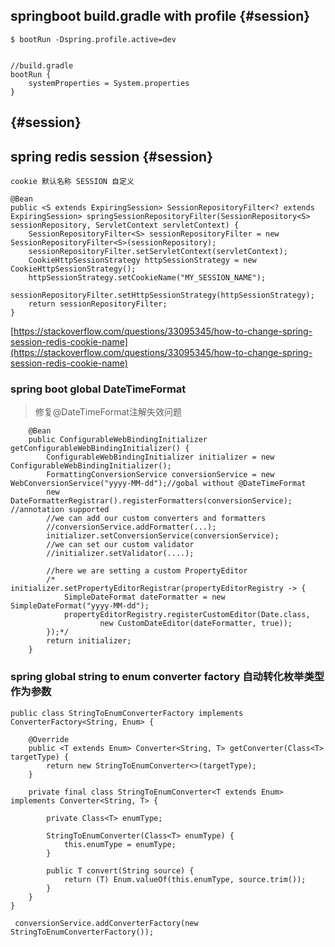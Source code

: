 ## springboot build.gradle with profile {#session}

```
$ bootRun -Dspring.profile.active=dev


//build.gradle
bootRun {
    systemProperties = System.properties
}
```

##  {#session}

## spring redis session {#session}

```
cookie 默认名称 SESSION 自定义
```

```
@Bean
public <S extends ExpiringSession> SessionRepositoryFilter<? extends ExpiringSession> springSessionRepositoryFilter(SessionRepository<S> sessionRepository, ServletContext servletContext) {
    SessionRepositoryFilter<S> sessionRepositoryFilter = new SessionRepositoryFilter<S>(sessionRepository);
    sessionRepositoryFilter.setServletContext(servletContext);
    CookieHttpSessionStrategy httpSessionStrategy = new CookieHttpSessionStrategy();
    httpSessionStrategy.setCookieName("MY_SESSION_NAME");
    sessionRepositoryFilter.setHttpSessionStrategy(httpSessionStrategy);
    return sessionRepositoryFilter;
}
```

[https://stackoverflow.com/questions/33095345/how-to-change-spring-session-redis-cookie-name](https://stackoverflow.com/questions/33095345/how-to-change-spring-session-redis-cookie-name)

### spring boot global DateTimeFormat

> 修复@DateTimeFormat注解失效问题

```
    @Bean
    public ConfigurableWebBindingInitializer getConfigurableWebBindingInitializer() {
        ConfigurableWebBindingInitializer initializer = new ConfigurableWebBindingInitializer();
        FormattingConversionService conversionService = new WebConversionService("yyyy-MM-dd");//gobal without @DateTimeFormat
        new DateFormatterRegistrar().registerFormatters(conversionService); //annotation supported
        //we can add our custom converters and formatters
        //conversionService.addFormatter(...);
        initializer.setConversionService(conversionService);
        //we can set our custom validator
        //initializer.setValidator(....);

        //here we are setting a custom PropertyEditor
        /*    initializer.setPropertyEditorRegistrar(propertyEditorRegistry -> {
            SimpleDateFormat dateFormatter = new SimpleDateFormat("yyyy-MM-dd");
            propertyEditorRegistry.registerCustomEditor(Date.class,
                    new CustomDateEditor(dateFormatter, true));
        });*/
        return initializer;
    }
```

### 

### spring global string to enum converter factory  自动转化枚举类型作为参数

```
public class StringToEnumConverterFactory implements ConverterFactory<String, Enum> {

    @Override
    public <T extends Enum> Converter<String, T> getConverter(Class<T> targetType) {
        return new StringToEnumConverter<>(targetType);
    }

    private final class StringToEnumConverter<T extends Enum> implements Converter<String, T> {

        private Class<T> enumType;

        StringToEnumConverter(Class<T> enumType) {
            this.enumType = enumType;
        }

        public T convert(String source) {
            return (T) Enum.valueOf(this.enumType, source.trim());
        }
    }
}
```

```
 conversionService.addConverterFactory(new StringToEnumConverterFactory());
```



